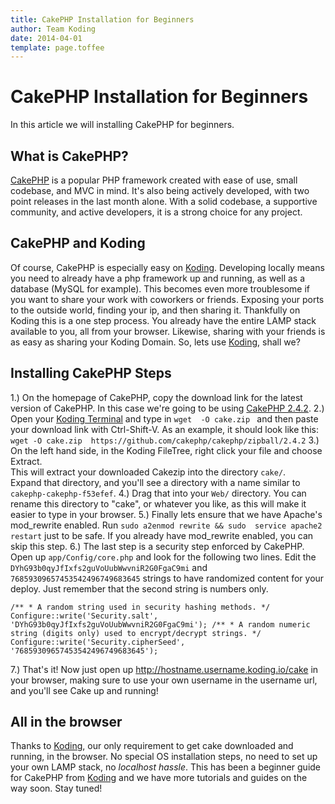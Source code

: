 ```yaml
---
title: CakePHP Installation for Beginners
author: Team Koding
date: 2014-04-01
template: page.toffee
---
```


# CakePHP Installation for Beginners

In this article we will installing CakePHP for beginners.

## What is CakePHP?

[CakePHP](http://cakephp.org/) is a popular PHP framework created with ease of use, small codebase, and MVC in mind. It's also being actively developed, with two point releases in the last month alone. With a solid codebase, a supportive community, and active developers, it is a strong choice for any project. 

## CakePHP and Koding

Of course, CakePHP is especially easy on [Koding](https://koding.com). Developing locally means you need to already have a php framework up and running, as well as a database (MySQL for example). This becomes even more troublesome if you want to share your work with coworkers or friends. Exposing your ports to the outside world, finding your ip, and then sharing it. Thankfully on Koding this is a one step process. You already have the entire LAMP stack available to you, all from your browser. Likewise, sharing with your friends is as easy as sharing your Koding Domain. So, lets use [Koding](https://koding.com), shall we? 

## Installing CakePHP Steps

1.) On the homepage of CakePHP, copy the download link for the latest 
version of CakePHP. In this case we're going to be using [CakePHP 
2.4.2](https://github.com/cakephp/cakephp/zipball/2.4.2). 2.) Open your 
[Koding Terminal](https://koding.com/Develop/Terminal) and type in `wget 
-O cake.zip ` and then paste your download link with Ctrl-Shift-V. As an 
example, it should look like this: `wget -O cake.zip 
https://github.com/cakephp/cakephp/zipball/2.4.2` 3.) On the left hand 
side, in the Koding FileTree, right click your file and choose Extract.  
This will extract your downloaded Cakezip into the directory `cake/`.  
Expand that directory, and you'll see a directory with a name similar to 
`cakephp-cakephp-f53efef`. 4.) Drag that into your `Web/` directory. You 
can rename this directory to "cake", or whatever you like, as this will 
make it easier to type in your browser. 5.) Finally lets ensure that we 
have Apache's mod_rewrite enabled. Run `sudo a2enmod rewrite && sudo 
service apache2 restart` just to be safe. If you already have mod_rewrite 
enabled, you can skip this step. 6.) The last step is a security step 
enforced by CakePHP. Open up `app/Config/core.php` and look for the 
following two lines. Edit the `DYhG93b0qyJfIxfs2guVoUubWwvniR2G0FgaC9mi` 
and `76859309657453542496749683645` strings to have randomized content 
for your deploy. Just remember that the second string is numbers only.  

```
/** * A random string used in security hashing methods. */ 
Configure::write('Security.salt', 
'DYhG93b0qyJfIxfs2guVoUubWwvniR2G0FgaC9mi'); /** * A random numeric 
string (digits only) used to encrypt/decrypt strings. */ 
Configure::write('Security.cipherSeed', '76859309657453542496749683645');
```

7.) That's it! Now just open up http://hostname.username.koding.io/cake 
in your browser, making sure to use your own username in the username 
url, and you'll see Cake up and running! 

## All in the browser

Thanks to [Koding](https://koding.com), our only requirement to get cake downloaded and running, in the browser. No special OS installation steps, no need to set up your own LAMP stack, no _localhost hassle_. This has been a beginner guide for CakePHP from [Koding]("https://koding.com) and we have more tutorials and guides on the way soon. Stay tuned!
